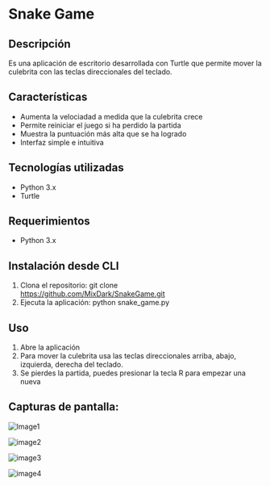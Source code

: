 # Snake Game

## Descripción
Es una aplicación de escritorio desarrollada con Turtle que permite mover la culebrita con las teclas direccionales del teclado.

## Características
- Aumenta la velociadad a medida que la culebrita crece
- Permite reiniciar el juego si ha perdido la partida
- Muestra la puntuación más alta que se ha logrado
- Interfaz simple e intuitiva

## Tecnologías utilizadas
- Python 3.x
- Turtle

## Requerimientos
- Python 3.x 

## Instalación desde CLI
1. Clona el repositorio: 
git clone https://github.com/MixDark/SnakeGame.git
2. Ejecuta la aplicación:
python snake_game.py

## Uso
1. Abre la aplicación
2. Para mover la culebrita usa las teclas direccionales arriba, abajo, izquierda, derecha del teclado.
3. Se pierdes la partida, puedes presionar la tecla R para empezar una nueva


## Capturas de pantalla:
![Image1](https://github.com/MixDark/SnakeGame/assets/151795541/e9a477a6-479b-4c61-86f1-280af29d5c6b)

![image2](https://github.com/MixDark/SnakeGame/assets/151795541/b712de93-4a92-4e1e-a0b8-03d02cbb2314)

![image3](https://github.com/MixDark/SnakeGame/assets/151795541/42c94807-0f4a-432c-8ac3-eee4c839db27)

![image4](https://github.com/MixDark/SnakeGame/assets/151795541/7f21beb4-eb01-4655-9645-e2ff9774fe19)
